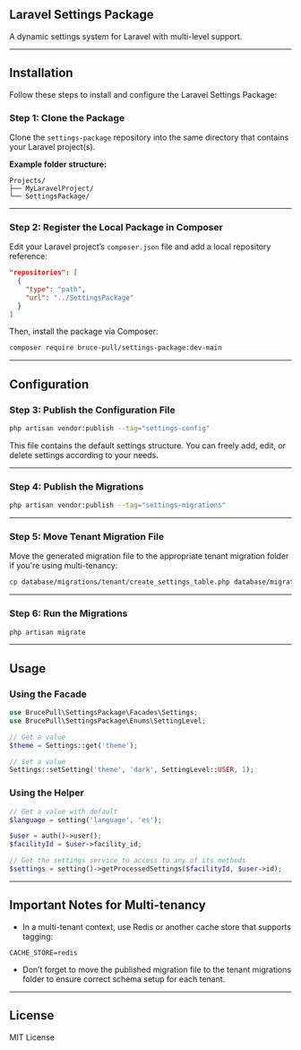 ## Laravel Settings Package

A dynamic settings system for Laravel with multi-level support.

---

## Installation

Follow these steps to install and configure the Laravel Settings Package:

### Step 1: Clone the Package

Clone the `settings-package` repository into the same directory that contains your Laravel project(s).

**Example folder structure:**

```
Projects/
├── MyLaravelProject/
└── SettingsPackage/
```

---

### Step 2: Register the Local Package in Composer

Edit your Laravel project’s `composer.json` file and add a local repository reference:

```json
"repositories": [
  {
    "type": "path",
    "url": "../SettingsPackage"
  }
]
```

Then, install the package via Composer:

```bash
composer require bruce-pull/settings-package:dev-main
```

---

## Configuration

### Step 3: Publish the Configuration File

```bash
php artisan vendor:publish --tag="settings-config"
```

This file contains the default settings structure. You can freely add, edit, or delete settings according to your needs.

---

### Step 4: Publish the Migrations

```bash
php artisan vendor:publish --tag="settings-migrations"
```

---

### Step 5: Move Tenant Migration File

Move the generated migration file to the appropriate tenant migration folder if you're using multi-tenancy:

```bash
cp database/migrations/tenant/create_settings_table.php database/migrations/tenant/create_settings_table.php
```

---

### Step 6: Run the Migrations

```bash
php artisan migrate
```

---

## Usage

### Using the Facade

```php
use BrucePull\SettingsPackage\Facades\Settings;
use BrucePull\SettingsPackage\Enums\SettingLevel;

// Get a value
$theme = Settings::get('theme');

// Set a value
Settings::setSetting('theme', 'dark', SettingLevel::USER, 1);
```

### Using the Helper

```php
// Get a value with default
$language = setting('language', 'es');

$user = auth()->user();
$facilityId = $user->facility_id;

// Get the settings service to access to any of its methods
$settings = setting()->getProcessedSettings($facilityId, $user->id);
```

---

## Important Notes for Multi-tenancy

* In a multi-tenant context, use Redis or another cache store that supports tagging:

```
CACHE_STORE=redis
```

* Don’t forget to move the published migration file to the tenant migrations folder to ensure correct schema setup for each tenant.

---

## License

MIT License
